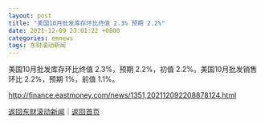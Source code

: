 ```yaml
---
layout: post
title: "美国10月批发库存环比终值 2.3% 预期 2.2%"
date: 2021-12-09 23:01:22 +0800
categories: emnews
tags: 东财滚动新闻
---
```


美国10月批发库存环比终值 2.3%，预期 2.2%，初值 2.2%。美国10月批发销售环比 2.2%，预期 1%，前值 1.1%。

<http://finance.eastmoney.com/news/1351,202112092208878124.html>

[返回东财滚动新闻](//finews.withounder.com/emnews/)｜[返回首页](//finews.withounder.com/)